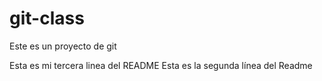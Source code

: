 # git-class

Este es un proyecto de git

Esta es mi tercera linea del README
Esta es la segunda línea del Readme
